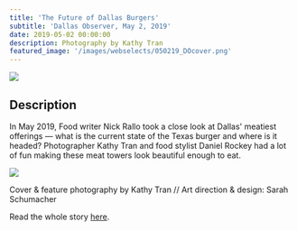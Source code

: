 ```yaml
---
title: 'The Future of Dallas Burgers'
subtitle: 'Dallas Observer, May 2, 2019'
date: 2019-05-02 00:00:00
description: Photography by Kathy Tran
featured_image: '/images/webselects/050219_DOcover.png'
---
```


![](/images/webselects/050219_DOcover.png)

## Description

In May 2019, Food writer Nick Rallo took a close look at Dallas' meatiest offerings — what is the current state of the Texas burger and where is it headed? Photographer Kathy Tran and food stylist Daniel Rockey had a lot of fun making these meat towers look beautiful enough to eat.  

![](/images/webselects/hamburgrspread.png)

Cover & feature photography by Kathy Tran // Art direction & design: Sarah Schumacher

Read the whole story [here](https://www.dallasobserver.com/restaurants/the-future-of-dallas-burgers-looks-green-and-maybe-even-meatless-11649115). 